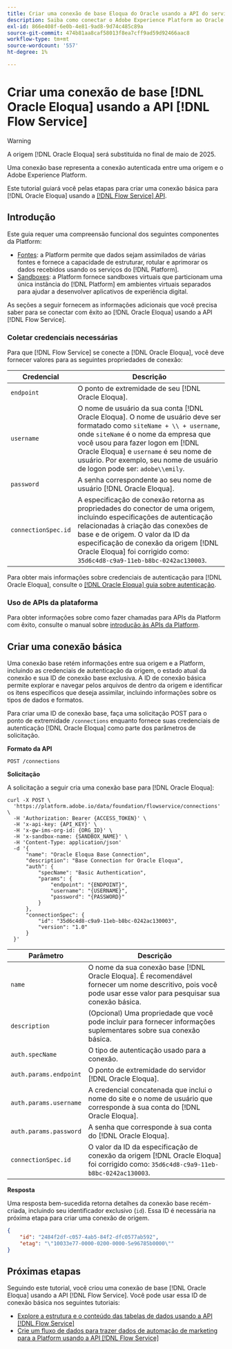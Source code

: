 ```yaml
---
title: Criar uma conexão de base Eloqua do Oracle usando a API do serviço de fluxo
description: Saiba como conectar o Adobe Experience Platform ao Oracle Eloqua usando a API de serviço de fluxo.
exl-id: 866e408f-6e0b-4e81-9ad8-9d74c485c89a
source-git-commit: 474b81aa8caf58013f8ea7cff9ad59d92466aac8
workflow-type: tm+mt
source-wordcount: '557'
ht-degree: 1%

---
```


# Criar uma conexão de base [!DNL Oracle Eloqua] usando a API [!DNL Flow Service]

>[!WARNING]
>
>A origem [!DNL Oracle Eloqua] será substituída no final de maio de 2025.

Uma conexão base representa a conexão autenticada entre uma origem e o Adobe Experience Platform.

Este tutorial guiará você pelas etapas para criar uma conexão básica para [!DNL Oracle Eloqua] usando a [[!DNL Flow Service] API](https://www.adobe.io/experience-platform-apis/references/flow-service/).

## Introdução

Este guia requer uma compreensão funcional dos seguintes componentes da Platform:

* [Fontes](../../../../home.md): a Platform permite que dados sejam assimilados de várias fontes e fornece a capacidade de estruturar, rotular e aprimorar os dados recebidos usando os serviços do [!DNL Platform].
* [Sandboxes](../../../../../sandboxes/home.md): a Platform fornece sandboxes virtuais que particionam uma única instância do [!DNL Platform] em ambientes virtuais separados para ajudar a desenvolver aplicativos de experiência digital.

As seções a seguir fornecem as informações adicionais que você precisa saber para se conectar com êxito ao [!DNL Oracle Eloqua] usando a API [!DNL Flow Service].

### Coletar credenciais necessárias

Para que [!DNL Flow Service] se conecte a [!DNL Oracle Eloqua], você deve fornecer valores para as seguintes propriedades de conexão:

| Credencial | Descrição |
| --- | --- |
| `endpoint` | O ponto de extremidade de seu [!DNL Oracle Eloqua]. |
| `username` | O nome de usuário da sua conta [!DNL Oracle Eloqua]. O nome de usuário deve ser formatado como `siteName + \\ + username`, onde `siteName` é o nome da empresa que você usou para fazer logon em [!DNL Oracle Eloqua] e `username` é seu nome de usuário. Por exemplo, seu nome de usuário de logon pode ser: `adobe\\emily`. |
| `password` | A senha correspondente ao seu nome de usuário [!DNL Oracle Eloqua]. |
| `connectionSpec.id` | A especificação de conexão retorna as propriedades do conector de uma origem, incluindo especificações de autenticação relacionadas à criação das conexões de base e de origem. O valor da ID da especificação de conexão da origem [!DNL Oracle Eloqua] foi corrigido como: `35d6c4d8-c9a9-11eb-b8bc-0242ac130003`. |

Para obter mais informações sobre credenciais de autenticação para [!DNL Oracle Eloqua], consulte o [[!DNL Oracle Eloqua] guia sobre autenticação](https://docs.oracle.com/en/cloud/saas/marketing/eloqua-rest-api/Authentication_Basic.html).

### Uso de APIs da plataforma

Para obter informações sobre como fazer chamadas para APIs da Platform com êxito, consulte o manual sobre [introdução às APIs da Platform](../../../../../landing/api-guide.md).

## Criar uma conexão básica

Uma conexão base retém informações entre sua origem e a Platform, incluindo as credenciais de autenticação da origem, o estado atual da conexão e sua ID de conexão base exclusiva. A ID de conexão básica permite explorar e navegar pelos arquivos de dentro da origem e identificar os itens específicos que deseja assimilar, incluindo informações sobre os tipos de dados e formatos.

Para criar uma ID de conexão base, faça uma solicitação POST para o ponto de extremidade `/connections` enquanto fornece suas credenciais de autenticação [!DNL Oracle Eloqua] como parte dos parâmetros de solicitação.

**Formato da API**

```https
POST /connections
```

**Solicitação**

A solicitação a seguir cria uma conexão base para [!DNL Oracle Eloqua]:

```shell
curl -X POST \
  'https://platform.adobe.io/data/foundation/flowservice/connections' \
  -H 'Authorization: Bearer {ACCESS_TOKEN}' \
  -H 'x-api-key: {API_KEY}' \
  -H 'x-gw-ims-org-id: {ORG_ID}' \
  -H 'x-sandbox-name: {SANDBOX_NAME}' \
  -H 'Content-Type: application/json'
  -d '{
      "name": "Oracle Eloqua Base Connection",
      "description": "Base Connection for Oracle Eloqua",
      "auth": {
          "specName": "Basic Authentication",
          "params": {
              "endpoint": "{ENDPOINT}",
              "username": "{USERNAME}",
              "password": "{PASSWORD}"
          }
      },
      "connectionSpec": {
          "id": "35d6c4d8-c9a9-11eb-b8bc-0242ac130003",
          "version": "1.0"
      }
  }'
```

| Parâmetro | Descrição |
| --- | --- |
| `name` | O nome da sua conexão base [!DNL Oracle Eloqua]. É recomendável fornecer um nome descritivo, pois você pode usar esse valor para pesquisar sua conexão básica. |
| `description` | (Opcional) Uma propriedade que você pode incluir para fornecer informações suplementares sobre sua conexão básica. |
| `auth.specName` | O tipo de autenticação usado para a conexão. |
| `auth.params.endpoint` | O ponto de extremidade do servidor [!DNL Oracle Eloqua]. |
| `auth.params.username` | A credencial concatenada que inclui o nome do site e o nome de usuário que corresponde à sua conta do [!DNL Oracle Eloqua]. |
| `auth.params.password` | A senha que corresponde à sua conta do [!DNL Oracle Eloqua]. |
| `connectionSpec.id` | O valor da ID da especificação de conexão da origem [!DNL Oracle Eloqua] foi corrigido como: `35d6c4d8-c9a9-11eb-b8bc-0242ac130003`. |

**Resposta**

Uma resposta bem-sucedida retorna detalhes da conexão base recém-criada, incluindo seu identificador exclusivo (`id`). Essa ID é necessária na próxima etapa para criar uma conexão de origem.

```json
{
    "id": "2484f2df-c057-4ab5-84f2-dfc0577ab592",
    "etag": "\"10033e77-0000-0200-0000-5e96785b0000\""
}
```

## Próximas etapas

Seguindo este tutorial, você criou uma conexão de base [!DNL Oracle Eloqua] usando a API [!DNL Flow Service]. Você pode usar essa ID de conexão básica nos seguintes tutoriais:

* [Explore a estrutura e o conteúdo das tabelas de dados usando a API  [!DNL Flow Service] ](../../explore/tabular.md)
* [Crie um fluxo de dados para trazer dados de automação de marketing para a Platform usando a API  [!DNL Flow Service] ](../../collect/marketing-automation.md)
